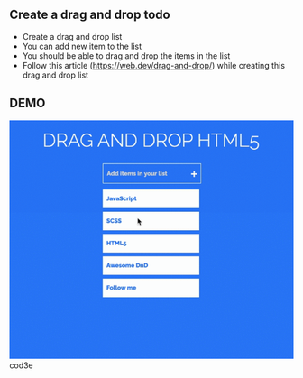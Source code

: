 ## Create a drag and drop todo

- Create a drag and drop list
- You can add new item to the list
- You should be able to drag and drop the items in the list
- Follow this article (https://web.dev/drag-and-drop/) while creating this drag and drop list

## DEMO

![Drag And Drop List](./drag-and-drop.gif)
cod3e